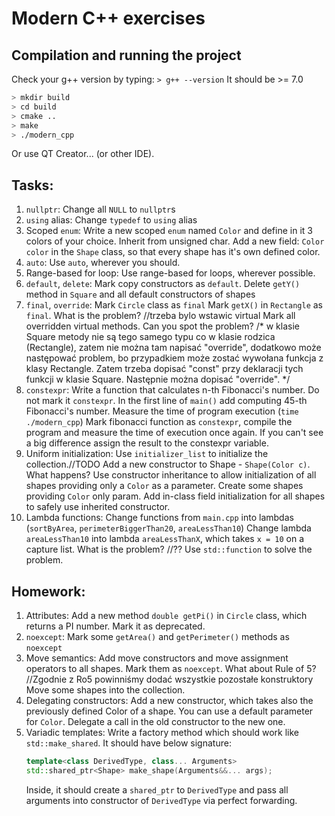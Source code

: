 # Modern C++ exercises

## Compilation and running the project

Check your g++ version by typing:
`> g++ --version`
It should be >= 7.0

```bash
> mkdir build
> cd build
> cmake ..
> make
> ./modern_cpp
```
Or use QT Creator... (or other IDE).

## Tasks:

1. `nullptr`:
    Change all `NULL` to `nullptr`s
2. `using` alias:
    Change `typedef` to `using` alias
3. Scoped `enum`:
    Write a new scoped `enum` named `Color` and define in it 3 colors of your choice. Inherit from unsigned char.
    Add a new field: `Color color` in the `Shape` class, so that every shape has it's own defined color.
4. `auto`:
    Use `auto`, wherever you should.
5. Range-based for loop:
    Use range-based for loops, wherever possible.
6. `default`, `delete`:
    Mark copy constructors as `default`.
    Delete `getY()` method in `Square` and all default constructors of shapes
7. `final`, `override`:
    Mark `Circle` class as `final`
    Mark `getX()` in `Rectangle` as `final`. What is the problem?       //trzeba bylo wstawic virtual
    Mark all overridden virtual methods. Can you spot the problem?      /*
                                                                          w klasie Square metody nie są tego samego typu co w klasie rodzica (Rectangle),
                                                                          zatem nie można tam napisać "override", dodatkowo może następować problem,
                                                                          bo przypadkiem może zostać wywołana funkcja z klasy Rectangle.
                                                                          Zatem trzeba dopisać "const" przy deklaracji tych funkcji w klasie Square.
                                                                          Następnie można dopisać "override".
                                                                        */
8. `constexpr`:
    Write a function that calculates n-th Fibonacci's number. Do not mark it `constexpr`.
    In the first line of `main()` add computing 45-th Fibonacci's number. Measure the time of program execution (`time ./modern_cpp`)
    Mark fibonacci function as `constexpr`, compile the program and measure the time of execution once again.
    If you can't see a big difference assign the result to the constexpr variable.
9. Uniform initialization:
    Use `initializer_list` to initialize the collection.//TODO
    Add a new constructor to Shape - `Shape(Color c)`. What happens?
    Use constructor inheritance to allow initialization of all shapes providing only a `Color` as a parameter. Create some shapes providing `Color` only param.
    Add in-class field initialization for all shapes to safely use inherited constructor.
10. Lambda functions:
    Change functions from `main.cpp` into lambdas (`sortByArea`, `perimeterBiggerThan20`, `areaLessThan10`)
    Change lambda `areaLessThan10` into lambda `areaLessThanX`, which takes `x = 10` on a capture list. What is the problem?    //??
    Use `std::function` to solve the problem.
## Homework:

1. Attributes:
    Add a new method `double getPi()` in `Circle` class, which returns a PI number. Mark it as deprecated.
2. `noexcept`:
    Mark some `getArea()` and `getPerimeter()` methods as `noexcept`
3. Move semantics:
    Add move constructors and move assignment operators to all shapes.
    Mark them as `noexcept`.
    What about Rule of 5?                           //Zgodnie z Ro5 powinniśmy dodać wszystkie pozostałe konstruktory
    Move some shapes into the collection.
4. Delegating constructors:
    Add a new constructor, which takes also the previously defined Color of a shape. You can use a default parameter for `Color`.
    Delegate a call in the old constructor to the new one.
5. Variadic templates:
    Write a factory method which should work like `std::make_shared`.
    It should have below signature:
    ```cpp
    template<class DerivedType, class... Arguments>
    std::shared_ptr<Shape> make_shape(Arguments&&... args);
    ```
    Inside, it should create a `shared_ptr` to `DerivedType` and pass all arguments into constructor of `DerivedType` via perfect forwarding.
       
